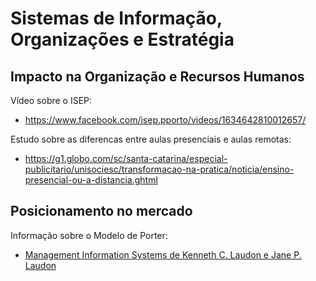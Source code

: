 # Sistemas de Informação, Organizações e Estratégia #

## Impacto na Organização e Recursos Humanos ##

Vídeo sobre o ISEP:
+ https://www.facebook.com/isep.pporto/videos/1634642810012657/

Estudo sobre as diferencas entre aulas presenciais e aulas remotas:
+ https://g1.globo.com/sc/santa-catarina/especial-publicitario/unisociesc/transformacao-na-pratica/noticia/ensino-presencial-ou-a-distancia.ghtml

## Posicionamento no mercado ##

Informação sobre o Modelo de Porter:
+ [Management Information Systems de Kenneth C. Laudon e Jane P. Laudon](https://www.pearson.com/us/higher-education/product/Laudon-Management-Information-Systems-Managing-the-Digital-Firm-13th-Edition/9780133050691.html)
